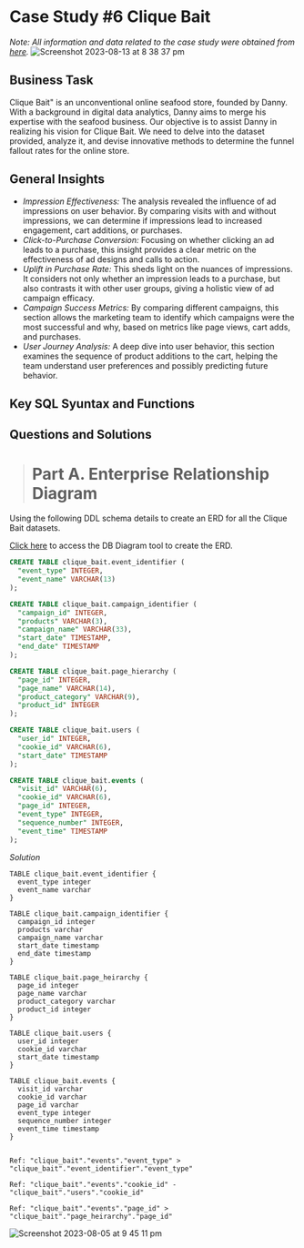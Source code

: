 # Case Study #6 Clique Bait

*Note: All information and data related to the case study were obtained from [here](https://8weeksqlchallenge.com/case-study-6/).*
![Screenshot 2023-08-13 at 8 38 37 pm](https://github.com/jef-fortunahamid/CaseStudy6_CliqueBait/assets/125134025/18fbe525-22c6-401f-a97f-82adb9abae03)

## Business Task
Clique Bait" is an unconventional online seafood store, founded by Danny. With a background in digital data analytics, Danny aims to merge his expertise with the seafood business.
Our objective is to assist Danny in realizing his vision for Clique Bait. We need to delve into the dataset provided, analyze it, and devise innovative methods to determine the funnel fallout rates for the online store.

## General Insights
- *Impression Effectiveness:* The analysis revealed the influence of ad impressions on user behavior. By comparing visits with and without impressions, we can determine if impressions lead to increased engagement, cart additions, or purchases.
- *Click-to-Purchase Conversion:* Focusing on whether clicking an ad leads to a purchase, this insight provides a clear metric on the effectiveness of ad designs and calls to action.
- *Uplift in Purchase Rate:* This sheds light on the nuances of impressions. It considers not only whether an impression leads to a purchase, but also contrasts it with other user groups, giving a holistic view of ad campaign efficacy.
- *Campaign Success Metrics:* By comparing different campaigns, this section allows the marketing team to identify which campaigns were the most successful and why, based on metrics like page views, cart adds, and purchases.
- *User Journey Analysis:* A deep dive into user behavior, this section examines the sequence of product additions to the cart, helping the team understand user preferences and possibly predicting future behavior.

## Key SQL Syuntax and Functions

## Questions and Solutions
> # Part A. Enterprise Relationship Diagram

Using the following DDL schema details to create an ERD for all the Clique Bait datasets.

[Click here](https://dbdiagram.io/) to access the DB Diagram tool to create the ERD.
```sql
CREATE TABLE clique_bait.event_identifier (
  "event_type" INTEGER,
  "event_name" VARCHAR(13)
);

CREATE TABLE clique_bait.campaign_identifier (
  "campaign_id" INTEGER,
  "products" VARCHAR(3),
  "campaign_name" VARCHAR(33),
  "start_date" TIMESTAMP,
  "end_date" TIMESTAMP
);

CREATE TABLE clique_bait.page_hierarchy (
  "page_id" INTEGER,
  "page_name" VARCHAR(14),
  "product_category" VARCHAR(9),
  "product_id" INTEGER
);

CREATE TABLE clique_bait.users (
  "user_id" INTEGER,
  "cookie_id" VARCHAR(6),
  "start_date" TIMESTAMP
);

CREATE TABLE clique_bait.events (
  "visit_id" VARCHAR(6),
  "cookie_id" VARCHAR(6),
  "page_id" INTEGER,
  "event_type" INTEGER,
  "sequence_number" INTEGER,
  "event_time" TIMESTAMP
);
```
*Solution*
```
TABLE clique_bait.event_identifier {
  event_type integer
  event_name varchar
}

TABLE clique_bait.campaign_identifier {
  campaign_id integer
  products varchar
  campaign_name varchar
  start_date timestamp
  end_date timestamp
}

TABLE clique_bait.page_heirarchy {
  page_id integer
  page_name varchar
  product_category varchar
  product_id integer
}

TABLE clique_bait.users {
  user_id integer
  cookie_id varchar
  start_date timestamp
}

TABLE clique_bait.events {
  visit_id varchar
  cookie_id varchar
  page_id varchar
  event_type integer
  sequence_number integer
  event_time timestamp
}


Ref: "clique_bait"."events"."event_type" > "clique_bait"."event_identifier"."event_type"

Ref: "clique_bait"."events"."cookie_id" - "clique_bait"."users"."cookie_id"

Ref: "clique_bait"."events"."page_id" > "clique_bait"."page_heirarchy"."page_id"

```
![Screenshot 2023-08-05 at 9 45 11 pm](https://github.com/jef-fortunahamid/CaseStudy6_CliqueBait/assets/125134025/8b64a5b2-8d9f-42cb-ad71-4c0fbe7a3321)


















